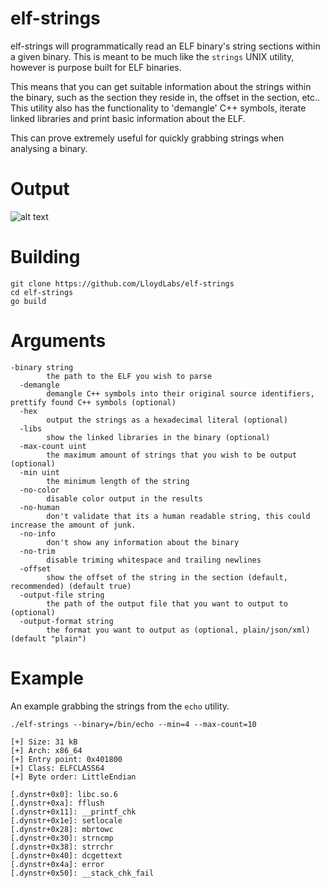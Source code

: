 # elf-strings
elf-strings will programmatically read an ELF binary's string sections within a given binary. This is meant to be much like the `strings` UNIX utility, however is purpose built for ELF binaries. 

This means that you can get suitable information about the strings within the binary, such as the section they reside in, the offset in the section, etc.. This utility also has the functionality to 'demangle' C++ symbols, iterate linked libraries and print basic information about the ELF.

This can prove extremely useful for quickly grabbing strings when analysing a binary.

# Output
![alt text](https://i.imgur.com/plIdQCF.png "example of demangled strings")

# Building
```
git clone https://github.com/LloydLabs/elf-strings
cd elf-strings
go build
```

# Arguments
```
-binary string
    	the path to the ELF you wish to parse
  -demangle
    	demangle C++ symbols into their original source identifiers, prettify found C++ symbols (optional)
  -hex
    	output the strings as a hexadecimal literal (optional)
  -libs
    	show the linked libraries in the binary (optional)
  -max-count uint
    	the maximum amount of strings that you wish to be output (optional)
  -min uint
    	the minimum length of the string
  -no-color
    	disable color output in the results
  -no-human
    	don't validate that its a human readable string, this could increase the amount of junk.
  -no-info
    	don't show any information about the binary
  -no-trim
    	disable triming whitespace and trailing newlines
  -offset
    	show the offset of the string in the section (default, recommended) (default true)
  -output-file string
    	the path of the output file that you want to output to (optional)
  -output-format string
    	the format you want to output as (optional, plain/json/xml) (default "plain")
```

# Example

An example grabbing the strings from the `echo` utility.

```
./elf-strings --binary=/bin/echo --min=4 --max-count=10

[+] Size: 31 kB
[+] Arch: x86_64
[+] Entry point: 0x401800
[+] Class: ELFCLASS64
[+] Byte order: LittleEndian

[.dynstr+0x0]: libc.so.6
[.dynstr+0xa]: fflush
[.dynstr+0x11]: __printf_chk
[.dynstr+0x1e]: setlocale
[.dynstr+0x28]: mbrtowc
[.dynstr+0x30]: strncmp
[.dynstr+0x38]: strrchr
[.dynstr+0x40]: dcgettext
[.dynstr+0x4a]: error
[.dynstr+0x50]: __stack_chk_fail
```
